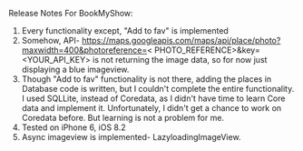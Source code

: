 Release Notes For BookMyShow:
1. Every functionality except, "Add to fav" is implemented
2. Somehow, API- https://maps.googleapis.com/maps/api/place/photo?maxwidth=400&photoreference=< PHOTO_REFERENCE>&key=<YOUR_API_KEY> is not returning the image data, so for now just displaying a blue imageview.
3. Though "Add to fav" functionality is not there, adding the places in Database code is written, but I couldn't complete the entire functionality. I used SQLLite, instead of Coredata, as I didn't have time to learn Core data and implement it. Unfortunately, I didn't get a chance to work on Coredata before. But learning is not a problem for me.
4. Tested on iPhone 6, iOS 8.2
5. Async imageview is implemented- LazyloadingImageView.